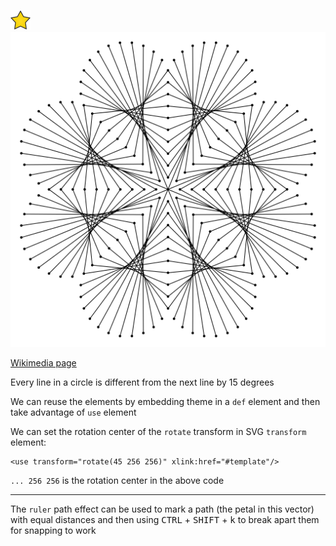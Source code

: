 ![Perfect badge](../prefect-vector-badge.svg)
![The vector graphic](6-filled.svg)

[Wikimedia page](https://commons.wikimedia.org/wiki/File:Filled_flower_sewing_pattern.svg)

Every line in a circle is different from the next line by 15 degrees

We can reuse the elements by embedding theme in a `def` element and 
then take advantage of `use` element

We can set the rotation center of the `rotate` transform in SVG `transform` element:

    <use transform="rotate(45 256 256)" xlink:href="#template"/>

`... 256 256` is the rotation center in the above code

---

The `ruler` path effect can be used to mark a path (the petal in this vector)
with equal distances and then using <kbd>CTRL</kbd> + <kbd>SHIFT</kbd> + <kbd>k</kbd> to break apart them for
snapping to work

